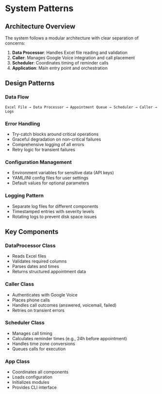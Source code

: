 # System Patterns

## Architecture Overview
The system follows a modular architecture with clear separation of concerns:

1. **Data Processor**: Handles Excel file reading and validation
2. **Caller**: Manages Google Voice integration and call placement
3. **Scheduler**: Coordinates timing of reminder calls
4. **Application**: Main entry point and orchestration

## Design Patterns

### Data Flow
```
Excel File → Data Processor → Appointment Queue → Scheduler → Caller → Logs
```

### Error Handling
- Try-catch blocks around critical operations
- Graceful degradation on non-critical failures
- Comprehensive logging of all errors
- Retry logic for transient failures

### Configuration Management
- Environment variables for sensitive data (API keys)
- YAML/INI config files for user settings
- Default values for optional parameters

### Logging Pattern
- Separate log files for different components
- Timestamped entries with severity levels
- Rotating logs to prevent disk space issues

## Key Components

### DataProcessor Class
- Reads Excel files
- Validates required columns
- Parses dates and times
- Returns structured appointment data

### Caller Class
- Authenticates with Google Voice
- Places phone calls
- Handles call outcomes (answered, voicemail, failed)
- Retries on transient errors

### Scheduler Class
- Manages call timing
- Calculates reminder times (e.g., 24h before appointment)
- Handles time zone conversions
- Queues calls for execution

### App Class
- Coordinates all components
- Loads configuration
- Initializes modules
- Provides CLI interface


